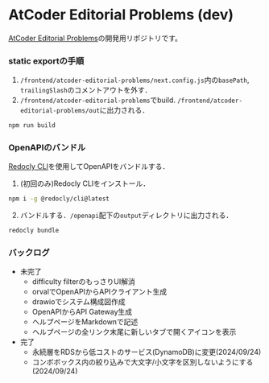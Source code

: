 # AtCoder Editorial Problems (dev)

[AtCoder Editorial Problems](https://ajinoko33.github.io/AtCoderEditorialProblems/)の開発用リポジトリです。

### static exportの手順

1. `/frontend/atcoder-editorial-problems/next.config.js`内の`basePath`, `trailingSlash`のコメントアウトを外す．
2. `/frontend/atcoder-editorial-problems`でbuild. `/frontend/atcoder-editorial-problems/out`に出力される．
```bash
npm run build
```

### OpenAPIのバンドル

[Redocly CLI](https://redocly.com/docs/cli)を使用してOpenAPIをバンドルする．

1. (初回のみ)Redocly CLIをインストール．

```bash
npm i -g @redocly/cli@latest
```

2. バンドルする．`/openapi`配下の`output`ディレクトリに出力される．

```bash
redocly bundle
```

### バックログ

- 未完了
  - difficulty filterのもっさりUI解消
  - orvalでOpenAPIからAPIクライアント生成
  - drawioでシステム構成図作成
  - OpenAPIからAPI Gateway生成
  - ヘルプページをMarkdownで記述
  - ヘルプページの全リンク末尾に新しいタブで開くアイコンを表示
- 完了
  - 永続層をRDSから低コストのサービス(DynamoDB)に変更(2024/09/24)
  - コンボボックス内の絞り込みで大文字/小文字を区別しないようにする(2024/09/24)
